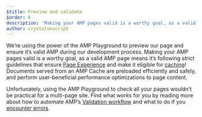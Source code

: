 ```yaml
---
$title: Preview and validate
$order: 6
description: 'Making your AMP pages valid is a worthy goal, as a valid AMP page means it’s following strict guidelines that ensure Page Experience and make it eligible for caching!'
author: crystalonscript
---
```


We’re using the power of the AMP Playground to preview our page and ensure it’s valid AMP during our development process. Making your AMP pages valid is a worthy goal, as a valid AMP page means it’s following strict guidelines that ensure [Page Experience](../../../../about/page-experience.md) and make it eligible for [caching](../../learn/amp-caches-and-cors/how_amp_pages_are_cached.md)! Documents served from an AMP Cache are preloaded efficiently and safely, and perform user-beneficial performance optimizations to page content.

Unfortunately, using the AMP Playground to check all your pages wouldn’t be practical for a multi-page site. Find what works for you by reading more about how to automate AMP’s [Validation workflow](../../learn/validation-workflow/validate_amp.md) and what to do if you [encounter errors](../../learn/amp-actions-and-events.md).
